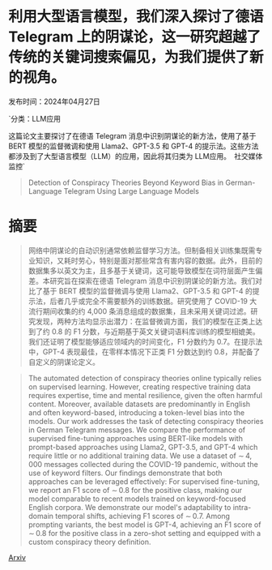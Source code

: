 # 利用大型语言模型，我们深入探讨了德语 Telegram 上的阴谋论，这一研究超越了传统的关键词搜索偏见，为我们提供了新的视角。

发布时间：2024年04月27日

`分类：LLM应用

这篇论文主要探讨了在德语 Telegram 消息中识别阴谋论的新方法，使用了基于 BERT 模型的监督微调和使用 Llama2、GPT-3.5 和 GPT-4 的提示法。这些方法都涉及到了大型语言模型（LLM）的应用，因此将其归类为 LLM应用。` `社交媒体监控`

> Detection of Conspiracy Theories Beyond Keyword Bias in German-Language Telegram Using Large Language Models

# 摘要

> 网络中阴谋论的自动识别通常依赖监督学习方法。但制备相关训练集既需专业知识，又耗时劳心，特别是面对那些常含有害内容的数据。此外，目前的数据集多以英文为主，且多基于关键词，这可能导致模型在词符层面产生偏差。本研究旨在探索在德语 Telegram 消息中识别阴谋论的新方法。我们对比了基于 BERT 模型的监督微调与使用 Llama2、GPT-3.5 和 GPT-4 的提示法，后者几乎或完全不需要额外的训练数据。研究使用了 COVID-19 大流行期间收集的约 4,000 条消息组成的数据集，且未采用关键词过滤。研究发现，两种方法均显示出潜力：在监督微调方面，我们的模型在正类上达到了约 0.8 的 F1 分数，与近期基于英文关键词语料库训练的模型相媲美。我们还证明了模型能够适应领域内的时间变化，F1 分数约为 0.7。在提示法中，GPT-4 表现最佳，在零样本情况下正类 F1 分数达到约 0.8，并配备了自定义的阴谋论定义。

> The automated detection of conspiracy theories online typically relies on supervised learning. However, creating respective training data requires expertise, time and mental resilience, given the often harmful content. Moreover, available datasets are predominantly in English and often keyword-based, introducing a token-level bias into the models. Our work addresses the task of detecting conspiracy theories in German Telegram messages. We compare the performance of supervised fine-tuning approaches using BERT-like models with prompt-based approaches using Llama2, GPT-3.5, and GPT-4 which require little or no additional training data. We use a dataset of $\sim\!\! 4,000$ messages collected during the COVID-19 pandemic, without the use of keyword filters.
  Our findings demonstrate that both approaches can be leveraged effectively: For supervised fine-tuning, we report an F1 score of $\sim\!\! 0.8$ for the positive class, making our model comparable to recent models trained on keyword-focused English corpora. We demonstrate our model's adaptability to intra-domain temporal shifts, achieving F1 scores of $\sim\!\! 0.7$. Among prompting variants, the best model is GPT-4, achieving an F1 score of $\sim\!\! 0.8$ for the positive class in a zero-shot setting and equipped with a custom conspiracy theory definition.

[Arxiv](https://arxiv.org/abs/2404.17985)